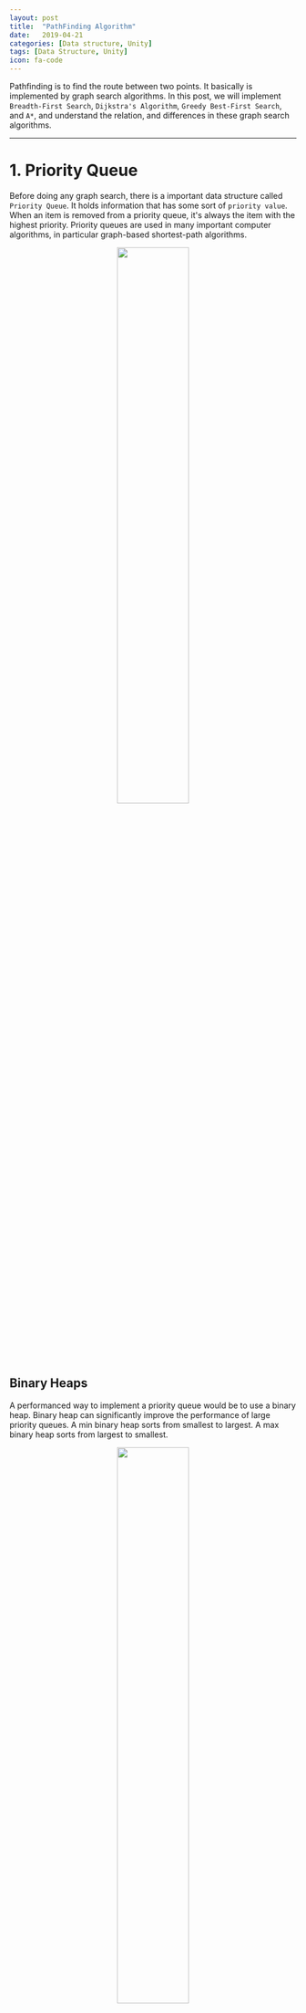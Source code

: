 ```yaml
---
layout: post
title:  "PathFinding Algorithm"
date:   2019-04-21
categories: [Data structure, Unity]
tags: [Data Structure, Unity]
icon: fa-code
---
```


Pathfinding is to find the route between two points. It basically is implemented by graph search algorithms. In this post, we will implement `Breadth-First Search`, `Dijkstra's Algorithm`, `Greedy Best-First Search`, and `A*`, and understand the relation, and differences in these graph search algorithms.

---
# **1. Priority Queue**
Before doing any graph search, there is a important data structure called `Priority Queue`. It holds information that has some sort of `priority value`. When an item is removed from a priority queue, it's always the item with the highest priority. Priority queues are used in many important computer algorithms, in particular graph-based shortest-path algorithms.

<p align="center">     
<img src="/static/assets/img/blog/priority-queue.jpg" width="50%">
</p>

## Binary Heaps

A performanced way to implement a priority queue would be to use a binary heap. Binary heap can significantly improve the performance of large priority queues. A min binary heap sorts from smallest to largest. A max binary heap sorts from largest to smallest. 

<p align="center">     
<img src="/static/assets/img/blog/Min-Max-Heap.png" width="50%">
</p>

## Code Implementation for Priority Queue

```csharp
using System.Collections.Generic;
using System;

public class PriorityQueue<T> where T : IComparable<T>
{
    List<T> data;

    public int Count { get { return data.Count; }}

    public PriorityQueue() // Constructor
    {
        this.data = new List<T>();
    }

    // Add an item to the queue and sort using a min binary heap
    public void Enqueue(T item)
    {
        // Add the item to the end of the data List
        data.Add(item);

        // Start at the last position in the heap
        int childindex = data.Count - 1;

        // Sort using a min binary heap
        while (childindex > 0)
        {
            // Find the parent position in the heap
            int parentindex = (childindex - 1) / 2;

            // If parent and child are already sorted, stop sorting
            if (data[childindex].CompareTo(data[parentindex]) >= 0)
                break;
 
            // Otherwise, swap parent and child
            T tmp = data[childindex];
            data[childindex] = data[parentindex];
            data[parentindex] = tmp;

            // Move up one level in the heap and repeat until sorted
            childindex = parentindex;
        }
    }

    // Remove an item from queue and keep it sorted using a min binary heap
    public T Dequeue()
    {
        // Get the index for the last item
        int lastindex = data.Count - 1;

        // Store the first item in the List in a variable
        T frontItem = data[0];

        // Replace the first item with the last item
        data[0] = data[lastindex];

        // Shorten the queue and remove the last position 
        data.RemoveAt(lastindex);

        // Decrement our item count
        lastindex--;

        // Start at the beginning of the queue to sort the binary heap
        int parentindex = 0;

        // Sort using min binary heap
        while (true)
        {
            // Choose the left child
            int childindex = parentindex * 2 + 1;

            // If there is no left child, stop sorting
            if (childindex > lastindex)
                break;
            

            // The right child
            int rightchild = childindex + 1;

            // If the value of the right child is less than the left child, switch to the right branch of the heap
            if (rightchild <= lastindex && data[rightchild].CompareTo(data[childindex]) < 0)
            {
                childindex = rightchild;
            }

            // If the parent and child are already sorted, then stop sorting
            if (data[parentindex].CompareTo(data[childindex]) <= 0)
                break;

            // If not, then swap the parent and child
            T tmp = data[parentindex];
            data[parentindex] = data[childindex];
            data[childindex] = tmp;

            // Move down the heap onto the child's level and repeat until sorted
            parentindex = childindex;
        }

        // Return the original first item
        return frontItem;
    }

    // Look at the first item without dequeuing 
    public T Peek()
    {
        T frontItem = data[0];
        return frontItem;
    }

    // Is the item contained in the data List?
    public bool Contains(T item)
    {
        return data.Contains(item);
    }

    // Return the data as a generic List
    public List<T> ToList()
    {
        return data;
    }
}
```


---

# **2. PathFinding Algorithms**

```csharp
  // while we have not reached the goal node... (note that are missing a null reference check in the videos)
        while (!isComplete && m_frontierNodes != null)
        {
            // if there are still open Nodes to explore...
            if (m_frontierNodes.Count > 0)
            {
                // get the next available Node from the priority queue
                Node currentNode = m_frontierNodes.Dequeue();

                // mark this Node as explored
                if (!m_exploredNodes.Contains(currentNode))
                {
                    m_exploredNodes.Add(currentNode);
                }

                // expand the frontier based on our search mode

                switch (mode)
                {
                    case Mode.BreadthFirstSearch:
                        ExpandFrontierBreadthFirst(currentNode);
                        break;
                    case Mode.Dijkstra:
                        ExpandFrontierDijkstra(currentNode);
                        break;
                    case Mode.GreedyBestFirst:
                        ExpandFrontierGreedyBestFirst(currentNode);
                        break;
                    case Mode.AStar:
                        ExpandFrontierAStar(currentNode);
                        break;
                    default:
                        break;
                }
           
                // if the goal node is in the frontier
                if (m_frontierNodes.Contains(m_goalNode))
                {
                    // set the path Nodes
                    m_pathNodes = GetPathNodes(m_goalNode);

                    // if exitOnGoal is checked, mark the search complete
                    if (exitOnGoal)
                    {
                        isComplete = true;
                    }
                }
            }
            // ...else we have explored the entire available graph
            else
            {
                isComplete = true;
            }
        }
```

---

## Breadth-First Search

This most basic pathfinding algorithm is `Breadth-first search (BFS)`, which is an algorithm for traversing or searching tree or graph data structures. It starts at the tree root (or some arbitrary node of a graph, sometimes referred to as a 'search key') and `explores the neighbor` nodes first, before moving to the next level neighbours.

<p align="center">     
<img src="/static/assets/img/blog/bfs.gif" width="50%">
</p>

```csharp
// Expand the frontier nodes using Breadth First Search from a single node
	void ExpandFrontierBreadthFirst(Node node)
    {
        if (node != null)
        {
			// Loop through the neighbors
			for (int i = 0; i < node.neighbors.Count; i++)
            {
				// If the current neighbor has not been explored and is not already part of the frontier
				if (!m_exploredNodes.Contains(node.neighbors[i]) && !m_frontierNodes.Contains(node.neighbors[i]))
                {
					// Calculate distance to current neighbor
					float distanceToNeighbor = m_graph.GetNodeDistance(node, node.neighbors[i]);

					// Calculate cumulative distance if we travel to neighbor via the current node
					float newDistanceTraveled = distanceToNeighbor + node.distanceTraveled + (int)node.nodeType;

					// Create breadcrumb trail to neighbor node and set cumulative distance traveled
					node.neighbors[i].distanceTraveled = newDistanceTraveled;
                    node.neighbors[i].previous = node;

                    // Add neighbor to explored Nodes, treat queue as if it were a first in-first out queue
                    node.neighbors[i].priority = m_exploredNodes.Count;
                    m_frontierNodes.Enqueue(node.neighbors[i]);
                }
            }
        }
    }
```

---

## Dijkstra Algorithm

Dijkstra Algorithm is the improvement of BFS, because BFS doesn't really find the shortest path. So what do we need to change:

1. The Graph needs to know the cost of movement
2. The queue needs to return nodes in a different order
3. The search needs to keep track of the costs from the graph and give them to the queue

<p align="center">     
<img src="/static/assets/img/blog/dijkstra.gif" width="50%">
</p>

> Code Implementation: 

```csharp
	// expand the frontier nodes using Dijkstra's algorithm from a single node
	void ExpandFrontierDijkstra(Node node)
    {
        if (node != null)
        {
			// loop through the neighbors
			for (int i = 0; i < node.neighbors.Count; i++)
            {
				// if the current neighbor has not been explored 
				if (!m_exploredNodes.Contains(node.neighbors[i]))
                {
                    float distanceToNeighbor = m_graph.GetNodeDistance(node, node.neighbors[i]);
                    float newDistanceTraveled = distanceToNeighbor + node.distanceTraveled + (int)node.nodeType;

					// if a shorter path exists to the neighbor via this node, re-route
					if (float.IsPositiveInfinity(node.neighbors[i].distanceTraveled) || newDistanceTraveled < node.neighbors[i].distanceTraveled)
                    {
                        node.neighbors[i].previous = node;
                        node.neighbors[i].distanceTraveled = newDistanceTraveled;
                    }

                    // if the current neighbor is not already part of the frontier...
                    if (!m_frontierNodes.Contains(node.neighbors[i]))
                    {
						// set the priority based on distance traveled from start Node and add to frontier
						node.neighbors[i].priority = node.neighbors[i].distanceTraveled;
                        m_frontierNodes.Enqueue(node.neighbors[i]);
                    }
                }
            }
        }
    }

```


---

## Greedy Best-First Search

`Greedy Best-First Search` are always looking for the shortest distance between start and goal node. Therefore it is often not the shortest path even worse than BFS, but it is the fastest way to find the goal.

> The algorithm works as follows:
1. Start by putting any one of the graph's vertices at the back of a queue.
2. Take the front item of the queue and add it to the visited list.
3. Create a list of that vertex's adjacent nodes. Add the ones which aren't in the visited list to the back of the queue.
4. Keep repeating steps 2 and 3 until the queue is empty.

<p align="center">     
<img src="/static/assets/img/blog/gbfs.gif" width="70%">
</p>

```csharp

	// expand the frontier nodes using Greedy Best-First search from a single node
	void ExpandFrontierGreedyBestFirst(Node node)
	{
		if (node != null)
		{
            // loop through the neighbors
			for (int i = 0; i < node.neighbors.Count; i++)
			{
				// if the current neighbor has not been explored and is not already part of the frontier
				if (!m_exploredNodes.Contains(node.neighbors[i]) && !m_frontierNodes.Contains(node.neighbors[i]))
				{
					// calculate distance to current neighbor
					float distanceToNeighbor = m_graph.GetNodeDistance(node, node.neighbors[i]);

					// calculate cumulative distance if we travel to neighbor via the current node
					float newDistanceTraveled = distanceToNeighbor + node.distanceTraveled + (int)node.nodeType;

                    // create breadcrumb trail to neighbor node and set cumulative distance traveled
					node.neighbors[i].distanceTraveled = newDistanceTraveled;
					node.neighbors[i].previous = node;

                    // set the priority based on estimated distance to goal Node...
                    if (m_graph != null)
                    {
                        node.neighbors[i].priority = m_graph.GetNodeDistance( node.neighbors[i], m_goalNode);
                    }
					
                    // ... and add to frontier
					m_frontierNodes.Enqueue(node.neighbors[i]);
				}
			}
		}
	}

```


---

## A* Algorithm

`A*` algorithm is actually a `combination` of `Dijkstra Algorithm` and `Greedy Best-First Search Algorithm`. For example, in Dijkstra algorithm, it calculates the distance from current node to start node. In the Greedy Best-First Search, it is to calculate the distance from current node to target node. A* algorithm is a combination of these two algorithms to get the best priority:
    * Distance from current node to start node = `G`
    * Distance from current node to target node = `H`
    * A*: `F = G+H`

<p align="center">     
<img src="/static/assets/img/blog/astar.gif" width="50%">
</p>

```csharp
 // expand the frontier nodes using AStar search from a single node
	void ExpandFrontierAStar(Node node)
	{
		if (node != null)
		{
            // loop through the neighbors
			for (int i = 0; i < node.neighbors.Count; i++)
			{
                // if the current neighbor has not been explored...
				if (!m_exploredNodes.Contains(node.neighbors[i]))
				{
                    // calculate distance to current neighbor
					float distanceToNeighbor = m_graph.GetNodeDistance(node, node.neighbors[i]);

                    // calculate cumulative distance if we travel to neighbor via the current node
					float newDistanceTraveled = distanceToNeighbor + node.distanceTraveled + (int)node.nodeType;

                    // if a shorter path exists to the neighbor via this node, re-route
					if (float.IsPositiveInfinity(node.neighbors[i].distanceTraveled) || newDistanceTraveled < node.neighbors[i].distanceTraveled)
					{
						node.neighbors[i].previous = node;
						node.neighbors[i].distanceTraveled = newDistanceTraveled;
					}

                    // if the neighbor is not part of the frontier, add this to the priority queue
                    if (!m_frontierNodes.Contains(node.neighbors[i]) && m_graph != null)
					{
                        // base priority, F score,  on G score (distance from start) + H score (estimated distance to goal)
                        float distanceToGoal = m_graph.GetNodeDistance(node.neighbors[i], m_goalNode);
                        node.neighbors[i].priority = node.neighbors[i].distanceTraveled + distanceToGoal;

                        // add to priority queue using the F score
						m_frontierNodes.Enqueue(node.neighbors[i]);
					}
				}
			}
		}
	}

```


---

## Depth-First Search

`Depth-First Search` is a recursive algorithm for searching all the vertices of a graph or tree data. structure.

> The algorithm works as follows:
1. Start by putting any one of the graph's vertices at the back of a queue.
2. Take the front item of the queue and add it to the visited list.
3. Create a list of that vertex's adjacent nodes. Add the ones which aren't in the visited list to the back of the queue.
4. Keep repeating steps 2 and 3 until the queue is empty.

<p align="center">     
<img src="/static/assets/img/blog/DFS.gif" width="50%">
</p>

```csharp
    public HashSet<T> DFS<T>(Graph<T> graph, T start)
    {
        var visited = new HashSet<T>();

        if (!graph.AdjacencyList.ContainsKey(start))
            return visited;

        var stack = new Stack<T>();
        stack.Push(start);

        while (stack.Count > 0)
        {
            var vertex = stack.Pop();

            if (visited.Contains(vertex))
                continue;

            visited.Add(vertex);

            foreach (var neighbor in graph.AdjacencyList[vertex])
                if (!visited.Contains(neighbor))
                    stack.Push(neighbor);
        }

        return visited;
    }
```


---

>**End --Cheng Gu**

